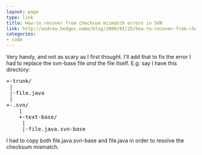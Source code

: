 ```yaml
---
layout: page
type: link
title: How-to recover from checksum mismatch errors in SVN
link: http://andrew.hedges.name/blog/2009/01/25/how-to-recover-from-checksum-mismatch-errors-in-svn
categories: 
- code
---
```

Very handy, and not as scary as I first thought. I'll add that to fix the error I had to replace the svn-base file _and_ the file itself. E.g: say I have this directory:

<pre>
+-trunk/
 |
 |-file.java
 |
+-.svn/
    |
    +-text-base/
     |
     |-file.java.svn-base
</pre>

I had to copy both file.java.svn-base and file.java in order to resolve the checksum mismatch.